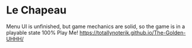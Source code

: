 # Le Chapeau
Menu UI is unfinished, but game mechanics are solid, so the game is in a playable state 100%
Play Me!
https://totallynoterik.github.io/The-Golden-UHHH/
